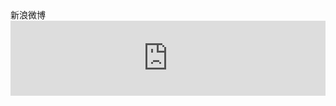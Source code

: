 <div class="box">
	<div class="box-title"> 新浪微博 </div>
	<div class="box-content">
		<iframe width="100%" height="120" class="share_self"  frameborder="0" scrolling="no" src="http://widget.weibo.com/weiboshow/index.php?language=&width=0&height=120&fansRow=2&ptype=1&speed=0&skin=5&isTitle=0&noborder=0&isWeibo=0&isFans=0&uid=2187265074&verifier=6da22b3e&dpc=1"></iframe>
	</div>
</div>